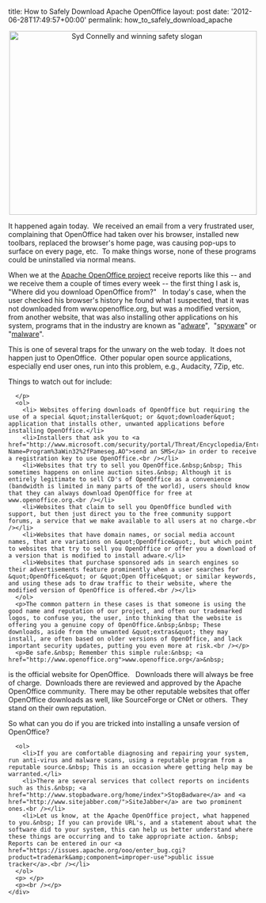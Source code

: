 title: How to Safely Download Apache OpenOffice
layout: post
date: '2012-06-28T17:49:57+00:00'
permalink: how_to_safely_download_apache

<div align="center"> 
    <p><a title="Syd Connelly and winning safety slogan by The Library of Virginia, on Flickr" href="http://www.flickr.com/photos/library_of_virginia/6069638327/"><img width="500" height="371" alt="Syd Connelly and winning safety slogan" src="http://farm7.staticflickr.com/6205/6069638327_3f11df530e.jpg" /></a></p> 
    <p> </p> 
    <div align="left"> 
      <p>It happened again today.&nbsp; We received an email from a very frustrated user, complaining that OpenOffice had taken over his browser, installed new toolbars, replaced the browser's home page, was causing pop-ups to surface on every page, etc.&nbsp; To make things worse, none of these programs could be uninstalled via normal means.</p> 
      <p>When we at the <a href="http://incubator.apache.org/openofficeorg">Apache OpenOffice project</a> receive reports like this -- and we receive them a couple of times every week -- the first thing I ask is, &quot;Where did you download OpenOffice from?&quot; &nbsp; In today's case, when the user checked his browser's history he found what I suspected, that it was not downloaded from www.openoffice.org, but was a modified version, from another website, that was also installing other applications on his system, programs that in the industry are known as &quot;<a href="http://en.wikipedia.org/wiki/Adware">adware</a>&quot;,&nbsp; &quot;<a href="http://en.wikipedia.org/wiki/Spyware">spyware</a>&quot; or &quot;<a href="http://en.wikipedia.org/wiki/Malware">malware</a>&quot;. </p> 
      <p>This is one of several traps for the unwary on the web today.&nbsp; It does not happen just to OpenOffice.&nbsp; Other popular open source applications, especially end user ones, run into this problem, e.g., Audacity, 7Zip, etc.<br /></p> 
      <p>Things to watch out for include: 
      
      
      
      
      
      
      </p> 
      <ol> 
        <li> Websites offering downloads of OpenOffice but requiring the use of a special &quot;installer&quot; or &quot;downloader&quot; application that installs other, unwanted applications before installing OpenOffice.</li>
        <li>Installers that ask you to <a href="http://www.microsoft.com/security/portal/Threat/Encyclopedia/Entry.aspx?Name=Program%3aWin32%2fPameseg.AO">send an SMS</a> in order to receive a registration key to use OpenOffice.<br /></li> 
        <li>Websites that try to sell you OpenOffice.&nbsp;&nbsp; This sometimes happens on online auction sites.&nbsp; Although it is entirely legitimate to sell CD's of OpenOffice as a convenience (bandwidth is limited in many parts of the world), users should know that they can always download OpenOffice for free at www.openoffice.org.<br /></li> 
        <li>Websites that claim to sell you OpenOffice bundled with support, but then just direct you to the free community support forums, a service that we make available to all users at no charge.<br /></li> 
        <li>Websites that have domain names, or social media account names, that are variations on &quot;OpenOffice&quot;, but which point to websites that try to sell you OpenOffice or offer you a download of a version that is modified to install adware.</li> 
        <li>Websites that purchase sponsored ads in search engines so their advertisements feature prominently when a user searches for &quot;OpenOffice&quot; or &quot;Open Office&quot; or similar keywords, and using these ads to draw traffic to their website, where the modified version of OpenOffice is offered.<br /></li> 
      </ol> 
      <p>The common pattern in these cases is that someone is using the good name and reputation of our project, and often our trademarked logos, to confuse you, the user, into thinking that the website is offering you a genuine copy of OpenOffice.&nbsp;&nbsp; These downloads, aside from the unwanted &quot;extras&quot; they may install, are often based on older versions of OpenOffice, and lack important security updates, putting you even more at risk.<br /></p> 
      <p>Be safe.&nbsp; Remember this simple rule:&nbsp; <a href="http://www.openoffice.org">www.openoffice.org</a>&nbsp;
 is the official website for OpenOffice.&nbsp;&nbsp; Downloads there will always be free of charge.&nbsp; 
Downloads there are reviewed and approved by the Apache OpenOffice community.&nbsp; There may be other reputable websites that offer OpenOffice downloads as well, like SourceForge or CNet or others.&nbsp; They stand on their own reputation.&nbsp; <br /></p>So what can you do if you are tricked into installing a unsafe version of OpenOffice? &nbsp; 
      
      
      
      
      
      
      
      
      <ol> 
        <li>If you are comfortable diagnosing and repairing your system, run anti-virus and malware scans, using a reputable program from a reputable source.&nbsp; This is an occasion where getting help may be warranted.</li> 
        <li>There are several services that collect reports on incidents such as this.&nbsp; <a href="http://www.stopbadware.org/home/index">StopBadware</a> and <a href="http://www.sitejabber.com/">SiteJabber</a> are two prominent ones.<br /></li> 
        <li>Let us know, at the Apache OpenOffice project, what happened to you.&nbsp; If you can provide URL's, and a statement about what the software did to your system, this can help us better understand where these things are occurring and to take appropriate action. &nbsp; Reports can be entered in our <a href="https://issues.apache.org/ooo/enter_bug.cgi?product=trademark&amp;component=improper-use">public issue tracker</a>.<br /></li> 
      </ol> 
      <p> </p> 
      <p><br /></p> 
    </div> 
  </div>
